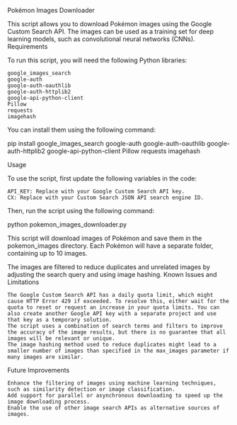 Pokémon Images Downloader

This script allows you to download Pokémon images using the Google Custom Search API. The images can be used as a training set for deep learning models, such as convolutional neural networks (CNNs).
Requirements

To run this script, you will need the following Python libraries:

    google_images_search
    google-auth
    google-auth-oauthlib
    google-auth-httplib2
    google-api-python-client
    Pillow
    requests
    imagehash

You can install them using the following command:

pip install google_images_search google-auth google-auth-oauthlib google-auth-httplib2 google-api-python-client Pillow requests imagehash

Usage

To use the script, first update the following variables in the code:

    API_KEY: Replace with your Google Custom Search API key.
    CX: Replace with your Custom Search JSON API search engine ID.

Then, run the script using the following command:

python pokemon_images_downloader.py

This script will download images of Pokémon and save them in the pokemon_images directory. Each Pokémon will have a separate folder, containing up to 10 images.

The images are filtered to reduce duplicates and unrelated images by adjusting the search query and using image hashing.
Known Issues and Limitations

    The Google Custom Search API has a daily quota limit, which might cause HTTP Error 429 if exceeded. To resolve this, either wait for the quota to reset or request an increase in your quota limits. You can also create another Google API key with a separate project and use that key as a temporary solution.
    The script uses a combination of search terms and filters to improve the accuracy of the image results, but there is no guarantee that all images will be relevant or unique.
    The image hashing method used to reduce duplicates might lead to a smaller number of images than specified in the max_images parameter if many images are similar.

Future Improvements

    Enhance the filtering of images using machine learning techniques, such as similarity detection or image classification.
    Add support for parallel or asynchronous downloading to speed up the image downloading process.
    Enable the use of other image search APIs as alternative sources of images.
